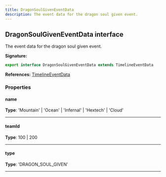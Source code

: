 ```yaml
---
title: DragonSoulGivenEventData
description: The event data for the dragon soul given event.
---
```


## DragonSoulGivenEventData interface

The event data for the dragon soul given event.

**Signature:**

```ts
export interface DragonSoulGivenEventData extends TimelineEventData 
```

**References:** [TimelineEventData](/api/interfaces/timelineeventdata)

### Properties

#### name



**Type**: 'Mountain' \| 'Ocean' \| 'Infernal' \| 'Hextech' \| 'Cloud'

---

#### teamId



**Type**: 100 \| 200

---

#### type



**Type**: 'DRAGON_SOUL_GIVEN'

---

